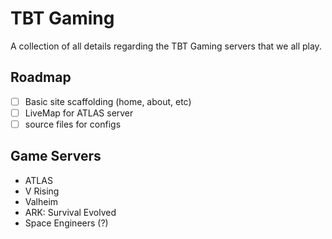 # TBT Gaming

A collection of all details regarding the TBT Gaming servers that we all play.

## Roadmap

- [ ] Basic site scaffolding (home, about, etc)
- [ ] LiveMap for ATLAS server
- [ ] source files for configs

## Game Servers

- ATLAS
- V Rising
- Valheim
- ARK: Survival Evolved
- Space Engineers (?)
